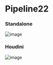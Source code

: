 # Pipeline22

### Standalone
![image](https://user-images.githubusercontent.com/75834639/211282334-7922050c-3dfd-4821-a01a-f776fd362df0.png)

### Houdini
![image](https://user-images.githubusercontent.com/75834639/211282962-90b1ade3-ba88-41a5-a245-e7bbde6fb1db.png)
